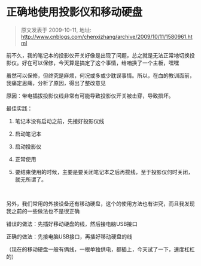 # 正确地使用投影仪和移动硬盘 
> 原文发表于 2009-10-11, 地址: http://www.cnblogs.com/chenxizhang/archive/2009/10/11/1580961.html 


前不久，我的笔记本的投影仪开关好像是出现了问题，总之就是无法正常地切换投影仪。好在可以保修，今天算是搞定了这个事情，给咱换了一个主板，嘿嘿

 虽然可以保修，但终究是麻烦，何况或多或少耽误事情。所以，在血的教训面前，我痛定思痛，分析了原因，得出了整改意见

 原因：带电插拔投影仪线非常有可能导致投影仪开关被击穿，导致损坏。

 最佳实践：

 1. 笔记本没有启动之前，先接好投影仪线

 2. 启动笔记本

 3. 启动投影仪

 4. 正常使用

 5. 要结束使用的时候，主要是要关闭笔记本之后再拔线，至于投影仪何时关闭，就无所谓了。

  

 另外，我们常用的外接设备还有移动硬盘，这个的使用方法也有讲究，而且我发现我之前的一些做法也不是很正确

 错误的做法：先插好移动硬盘的线，然后接电脑USB接口

 正确的做法：先接电脑USB接口，再插好移动硬盘的线

 （现在的移动硬盘一般有俩线，一根单独供电，都插上，今天试了一下，速度杠杠的）

